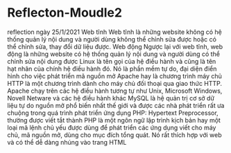 # Reflecton-Moudle2

reflection ngày 25/1/2021 
Web tĩnh
Web tĩnh là những website không có hệ thống quản lý nội dung và người dùng không thể chỉnh sửa được hoặc có thể chỉnh sửa, thay đổi dữ liệu được. 
Web động
Ngược lại với web tĩnh, web động là những website có hệ thống quản lý nội dung và người dùng có thể chỉnh sửa nội dung được
Linux là tên gọi của hệ điều hành và cũng là tên hạt nhân của chính hệ điều hành đó. Nó là phần mềm tự do, đại diện điển hình cho việc phát triển mã nguồn mở
Apache hay là chương trình máy chủ HTTP là một chương trình dành cho máy chủ đối thoại qua giao thức HTTP. Apache chạy trên các hệ điều hành tương tự như Unix, Microsoft Windows, Novell Netware và các hệ điều hành khác
MySQL là hệ quản trị cơ sở dữ liệu tự do nguồn mở phổ biến nhất thế giới và được các nhà phát triển rất ưa chuộng trong quá trình phát triển ứng dụng
PHP: Hypertext Preprocessor, thường được viết tắt thành PHP là một ngôn ngữ lập trình kịch bản hay một loại mã lệnh chủ yếu được dùng để phát triển các ứng dụng viết cho máy chủ, mã nguồn mở, dùng cho mục đích tổng quát. Nó rất thích hợp với web và có thể dễ dàng nhúng vào trang HTML
